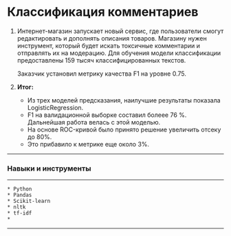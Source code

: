# Классификация комментариев

1. Интернет-магазин запускает новый сервис, где пользователи смогут редактировать и дополнять описания товаров. 
Магазину нужен инструмент, который будет искать токсичные комментарии и отправлять их на модерацию.
Для обучения модели классификации предоставлены 159 тысяч классифицированных текстов.

    Заказчик установил метрику качества F1 на уровне 0.75.

2. **Итог:**
    * Из трех моделей предсказания, наилучшие результаты показала LogisticRegression.
    * F1 на валидационной выборке составил болеее 76 %. Дальнейшая работа велась с этой моделью.
    * На основе ROC-кривой было принято решение увеличить отсеку до 80%. 
    * Это прибавило к метрике еще около 3%.
-----------------
### Навыки и инструменты
------------------
    * Python
    * Pandas
    * Scikit-learn
    * nltk
    * tf-idf
    * 
------------------    
